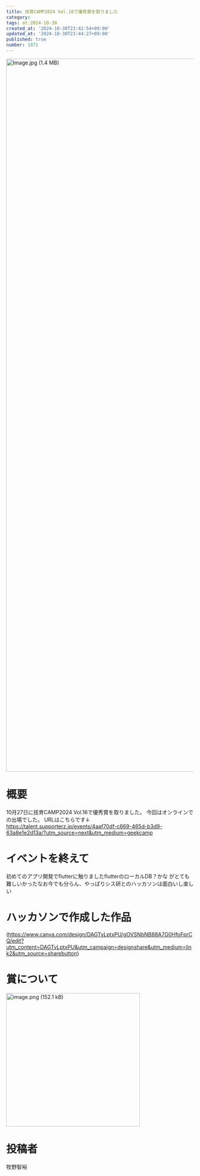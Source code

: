 ```yaml
---
title: 技育CAMP2024 Vol.16で優秀賞を取りました
category:
tags: at:2024-10-30
created_at: '2024-10-30T23:42:54+09:00'
updated_at: '2024-10-30T23:44:27+09:00'
published: true
number: 1871
---
```


<img width="1914" alt="Image.jpg (1.4 MB)" src="https://img.esa.io/uploads/production/attachments/19973/2024/10/30/151906/d12ab05b-52d0-417c-99a5-83883922754c.jpg">

# 概要
10月27日に技育CAMP2024 Vol.16で優秀賞を取りました。
今回はオンラインでの出場でした。
URLはこちらです↓
https://talent.supporterz.jp/events/4aaf70df-c669-465d-b3d9-63a8e1e2d13a/?utm_source=next&utm_medium=geekcamp
# イベントを終えて
  
 初めてのアプリ開発でflutterに触りましたflutterのローカルDB？かな
がとても難しいかったなお今でも分らん、やっぱりシス研とのハッカソンは面白いし楽しい
# ハッカソンで作成した作品

(https://www.canva.com/design/DAGTvLptxPU/gOVSNbNB88A7G0HfoFprCQ/edit?utm_content=DAGTvLptxPU&utm_campaign=designshare&utm_medium=link2&utm_source=sharebutton)

# 賞について
<img width="358.5" alt="image.png (152.1 kB)" src="https://img.esa.io/uploads/production/attachments/19973/2024/10/30/151906/d431f292-d393-4aa9-94be-a09fa53ab0ec.png">


# 投稿者
牧野智裕
